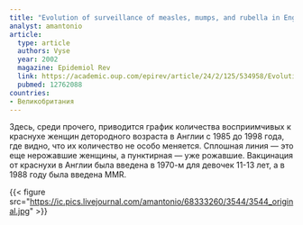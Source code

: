 ```yaml
---
title: "Evolution of surveillance of measles, mumps, and rubella in England and Wales: providing the platform for evidence-based vaccination policy"
analyst: amantonio
article:
  type: article
  authors: Vyse
  year: 2002
  magazine: Epidemiol Rev
  link: https://academic.oup.com/epirev/article/24/2/125/534958/Evolution-of-Surveillance-of-Measles-Mumps-and
  pubmed: 12762088
countries:
- Великобритания
---
```


Здесь, среди прочего, приводится график количества восприимчивых к краснухе женщин детородного возраста в Англии с 1985 до 1998 года, где видно, что их количество не особо меняется. Сплошная линия — это еще нерожавшие женщины, а пунктирная — уже рожавшие.
Вакцинация от краснухи в Англии была введена в 1970-м для девочек 11-13 лет, а в 1988 году былa введенa MMR.

{{< figure src="https://ic.pics.livejournal.com/amantonio/68333260/3544/3544_original.jpg" >}}
